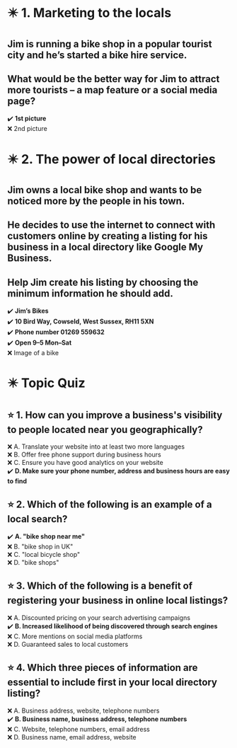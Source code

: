 # :eight_pointed_black_star: 1. Marketing to the locals

## Jim is running a bike shop in a popular tourist city and he’s started a bike hire service.

## What would be the better way for Jim to attract more tourists – a map feature or a social media page?

:heavy_check_mark: **1st picture**\
:x: 2nd picture

# :eight_pointed_black_star: 2. The power of local directories

## Jim owns a local bike shop and wants to be noticed more by the people in his town.

## He decides to use the internet to connect with customers online by creating a listing for his business in a local directory like Google My Business.

## Help Jim create his listing by choosing the minimum information he should add.

:heavy_check_mark: **Jim’s Bikes**\
:heavy_check_mark: **10 Bird Way, Cowseld, West Sussex, RH11 5XN**\
:heavy_check_mark: **Phone number 01269 559632**\
:heavy_check_mark: **Open 9–5 Mon–Sat**\
:x: Image of a bike

# :eight_pointed_black_star: Topic Quiz

## :star: 1. How can you improve a business's visibility to people located near you geographically?

:x: A. Translate your website into at least two more languages\
:x: B. Offer free phone support during business hours\
:x: C. Ensure you have good analytics on your website\
:heavy_check_mark: **D. Make sure your phone number, address and business hours are easy to find**

## :star: 2. Which of the following is an example of a local search?

:heavy_check_mark: **A. "bike shop near me"**\
:x: B. "bike shop in UK"\
:x: C. "local bicycle shop"\
:x: D. "bike shops"

## :star: 3. Which of the following is a benefit of registering your business in online local listings?

:x: A. Discounted pricing on your search advertising campaigns\
:heavy_check_mark: **B. Increased likelihood of being discovered through search engines**\
:x: C. More mentions on social media platforms\
:x: D. Guaranteed sales to local customers

## :star: 4. Which three pieces of information are essential to include first in your local directory listing?

:x: A. Business address, website, telephone numbers\
:heavy_check_mark: **B. Business name, business address, telephone numbers**\
:x: C. Website, telephone numbers, email address\
:x: D. Business name, email address, website